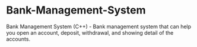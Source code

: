 # Bank-Management-System
 Bank Management System (C++) - Bank management system that can help you open an account, deposit, withdrawal, and showing detail of the accounts.
